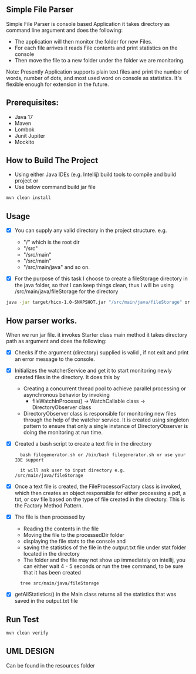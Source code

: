 ## Simple File Parser
Simple File Parser is console based Application it takes directory as command line argument and does the following:

* The application will then monitor the folder for new Files.
* For each file arrives it reads File contents and print statistics on the console
* Then move the file to a new folder under the folder we are monitoring.

Note: Presently Application supports plain text files and print the number of words, number of dots, and most used word on console as statistics. It's flexible enough for extension in the future.

## Prerequisites:
* Java 17
* Maven
* Lombok
* Junit Jupiter
* Mockito

## How to Build The Project
* Using either Java IDEs (e.g. Intellij) build tools to compile and build project or
* Use below command build jar file

```bash
mvn clean install
```

## Usage
- [x] You can supply any valid directory in the project structure. e.g. 
    * "/" which is the root dir
    * "/src"
    * "/src/main"
    * "/src/main"
    * "/src/main/java" and so on.

- [x] For the purpose of this task I choose to create a fileStorage directory in the java folder, so that I can keep things clean, 
  thus I will be using /src/main/java/fileStorage for the directory
  
```bash
java -jar target/hicx-1.0-SNAPSHOT.jar "/src/main/java/fileStorage" or use your favourite IDE build tools
```

## How parser works.
When we run jar file. it invokes Starter class main method it takes directory path as argument and does the following:

- [x] Checks if the argument (directory) supplied is valid , if not exit and print an error message to the console.
- [x] Initializes the watcherService and get it to start monitoring newly created files in the directory. It does this by
  * Creating a concurrent thread pool to achieve parallel processing or asynchronous behavior by invoking 
     * fileWatchInProcess() → WatchCallable class → DirectoryObserver class
  * DirectoryObserver class is responsible for monitoring new files through the help of the watcher service. It is created using singleton pattern
  to ensure that only a single instance of DirectoryObserver is doing the monitoring at run time.
- [x] Created a bash script to create a text file in the directory
   ```
     bash filegenerator.sh or /bin/bash filegenerator.sh or use your IDE support
  
     it will ask user to input directory e.g. /src/main/java/fileStorage
    ```
- [x] Once a text file is created, the FileProcessorFactory class is invoked, which then creates an object responsible for either processing 
  a pdf, a txt, or csv file based on the type of file created in the directory. This is the Factory Method Pattern.

- [x] The file is then processed by
  * Reading the contents in the file
  * Moving the file to the processedDir folder
  * displaying the file stats to the console and  
  * saving the statistics of the file in the output.txt file under stat folder located in the directory
  * The folder and the file may not show up immediately on intellij, you can either wait 4 - 5 seconds or run the tree command, to be sure that it has been created
   ```
     tree src/main/java/fileStorage
    ```
- [x] getAllStatistics() in the Main class returns all the statistics that was saved in the output.txt file

## Run Test

```bash
mvn clean verify
```

## UML DESIGN

Can be found in the resources folder